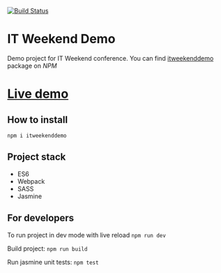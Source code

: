 [![Build Status](https://travis-ci.org/toastman/itweekenddemo.svg?branch=master)](https://travis-ci.org/toastman/itweekenddemo)

# IT Weekend Demo
Demo project for IT Weekend conference. You can find [itweekenddemo](https://www.npmjs.com/package/itweekenddemo) package on *NPM*

# [Live demo](http://toastman.github.io/itweekenddemo)

## How to install 
`npm i itweekenddemo`

## Project stack
 * ES6
 * Webpack
 * SASS
 * Jasmine

## For developers
To run project in dev mode with live reload
`npm run dev`

Build project:
`npm run build`

Run jasmine unit tests:
`npm test`
